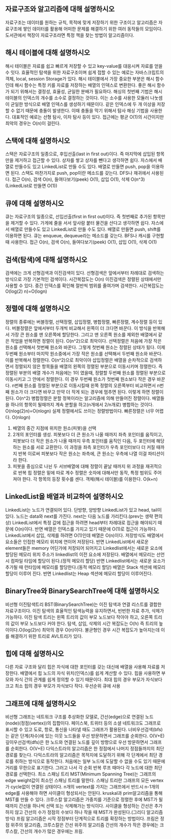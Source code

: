 ## 자료구조와 알고리즘에 대해 설명하시오
자료구조는 데이터를 원하는 규칙, 목적에 맞게 저장하기 위한 구조이고
알고리즘은 자료구조에 쌓인 데이터를 활용해 어떠한 문제를 해결하기 위한 여러 동작들의 모임이다.
도서관에서 책장이 자료구조라면 특정 책을 찾는 방법이 알고리즘이다.

## 해시 테이블에 대해 설명하시오
해시 테이블은 자료를 쉽고 빠르게 저장할 수 있고 key-value를 대응시켜 자료를 얻을 수 잇다.
효율적인 탐색을 위한 자료구조이며 쉽게 접할 수 있는 예로는 자바스크립트의 객체, local, session Storage가 있다. 
해시 테이블에서 가장 중요한 부분은 해시 함수인데 해시 함수는 특정 키를 자료를 저장하는 배열의 인덱스로 변환한다.
좋은 해시 함수가 되기 위해서는 결정성, 효율성, 균일한 분배가 필요하다.
해싱의 첫번째 기법은 해시 테이블의 인덱스의 개수를 소수로 결정하는 것이다.
이는 소수를 사용한 모듈러 나눗셈이 균일한 방식으로 배열 인덱스를 생성하기 때문이다.
같은 인덱스에 두 개 이상을 저장할 수 없기 때문에 충돌이 발생한다. 이때 충돌을 막기 위해서 탐사 해싱 기법을 사용한다.
대표적인 예로는 선형 탐사, 이차 탐사 등이 있다.
접근에는 평균 O(1)의 시간이지만 최악의 경우는 O(n)이 걸린다.

## 스택에 대해 설명하시오
스택은 자료구조의 일종으로, 후입선출(last in first out)이다. 즉 마지막에 삽입된 항목만을 제거하고 접근할 수 있다.
상자를 쌓고 상자를 뺀다고 생각하면 쉽다. 자스에서 배열로 만들수도 있고 LinkedList로 만들 수도 있다.
배열로 만들면 push, pop을 이용하면 된다. 스택도 마찬가지로 push, pop이란 메소드를 갖는다. DFS나 재귀에서 사용된다.
접근 O(n), 검색 O(n), 들여다보기(peek) O(1), 삽입 O(1), 삭제 O(n^3) (LinkedList로 만들면 O(1))

## 큐에 대해 설명하시오
큐는 자료구조의 일종으로, 선입선출(first in first out)이다. 즉 첫번째로 추가된 항목만을 제거할 수 있다.
가게에 줄을 서서 앞사람 붙터 물건을 산다고 생각하면 쉽다. 자스에서 배열로 만들수도 있고 LinkedList로 만들 수도 있다.
배열로 만들면 push, shift를 이용하면 된다. 큐는 enqueue, dequeue라는 메소드를 갖는다. BFS나 캐시를 구현할 때 사용한다.
접근 O(n), 검색 O(n), 들여다보기(peek) O(1), 삽입 O(1), 삭제 O(1)

## 검색(탐색)에 대해 설명하시오
검색에는 크게 선형검색과 이진검색이 있다. 선형검색은 앞에서부터 차례대로 검색하는 방식으로 가장 기본적인 검색이다. 시간복잡도는 O(n)
이진검색은 정렬된 상태에서만 사용할 수 있다. 중간 인덱스를 확인해 절반씩 범위를 줄여가며 검색한다. 시간복잡도는 O(log(2) n)=O(logn)

## 정렬에 대해 설명하시오
정렬의 종류에는 버블정렬, 선택정렬, 삽입정렬, 병합정렬, 빠른정렬, 계수정렬 등이 있다.
버블정렬은 앞에서부터 두개씩 비교해서 왼쪽이 더 크다면 바꾼다. 이 방식을 반복해서 가장 큰 원소를 맨 오른쪽에 할당한다.
  그리고 맨 오른쪽 원소를 제외한 배열에서 같은 작업을 반복하면 정렬이 된다. O(n^2)으로 최악이다.
선택정렬은 처음에 가장 작은 원소를 선택해서 첫번째 원소와 바꾼다. 그렇게 첫번째 원소는 정렬된 상태가 됬다.
  이제 두번째 원소부터 마지막 원소중에서 가장 작은 원소를 선택해서 두번째 원소와 바꾼다. 이를 반복해서 정렬한다. O(n^2)으로 최악이야
삽입정렬은 배열을 순차적으로 검색하면서 정렬되지 않은 항목들을 배열의 왼쪽의 정렬된 부분으로 이동시키며 정렬한다.
  즉 정렬된 부분의 배열 개수가 처음에는 1이 였을때, 정렬할 두번째 원소를 정렬된 부분으로 이동시키고 그 안에서 정렬한다.
  이 경우 두번째 원소가 첫번째 원소보다 작은 경우 바꾼다. n번째 원소를 정렬된 부분으로 이동시킬때 왼쪽 정렬의 오른쪽부터 비교하면서 n번째 원소가
  더 크다면 바꾸고 만약 더 작게 되는 경우에 멈추면 된다. 이렇게 하면 정렬이 된다. O(n^2)
병합정렬은 분할 정복이라는 알고리즘에 의해 만들어진 정렬이다. 배열들을 하나의 항목이 될때까지 계속 분할을 하고(n개에서 2/n개로) 병합하는 것이다.
O(nlog(2)n)=O(nlogn) 실제 정렬에서도 쓰이는 정렬방법이다.
빠른정렬은 너무 어렵다. O(nlogn)
  1. 배열의 중간 지점에 위치한 원소(피봇)을 선택
  2. 2개의 포인터를 생성. 피봇보다 더 큰 원소가 나올 때까지 좌측 포인터를 움직이고,
    피봇보다 더 작은 원소가 나올 때까지 우측 포인터를 움직인 다음, 두 포인터에 해당하는 원소를 서로 교환한다.
    이 과정을 좌측 포인터가 우측 포인터보다 더 커질 때까지 반복
    이로써 피봇보다 작은 원소는 좌측에, 큰 원소는 우측에 나열
    이걸 파티션이라 한다.
  3. 피봇을 중심으로 나뉜 두 서브배열에 대해 정렬이 끝날 때까지 위 과정을 재귀적으로 반복
힙 정렬은 밑에 따로
계수 정렬은 숫자에 대해서만 동작, 특정 범위도 주어져야 한다. 각 항목의 등장 횟수를 센다. 객체(해시 테이블)를 이용한다. O(k+n)

## LinkedList을 배열과 비교하여 설명하시오
LinkedList는 노드가 연결되어 있다. 단방향, 양방향 LinkedList가 있고 head, tail이 있다.
노드는 data와 next를 가진다. next는 다음 노드를 가리킨다.(prev는 생략 편의상)
LinkedList에서 특정 값에 접근을 하려면 head부터 차례대로 접근을 해야되기 때문에 O(n)이다.
반면 배열은 인덱스를 가지고 있기 때문에 O(1)로 접근이 가능하다.
LinkedList에서 삽입, 삭제를 하려면 O(1)인데 배열은 O(n)이다.
저장방식도 배열에서 요소들은 인접한 메모리 위치에 연이어 저장된다. 반면 LinkedList에서 새로운 element들은 memory 어딘가에 저장되어 되어지고
Linkedlist에서는 새로운 요소에 할당된 메모리 위치 주소가 linkedlist의 이전 요소에 저장된다.
배열에서 메모리는 선언 시 컴파일 타임에 할당이 된다.(정적 메모리 할당) 반면 Linkedlist에서는 새로운 요소가 추가될 때 런타임에 메모리를 할당한다.(동적 메모리 할당)
배열은 Stack 섹션에 메모리 할당이 이루어 진다. 반면 Linkedlist는 Heap 섹션에 메모리 할당이 이루어진다.

## BinaryTree와 BinarySearchTree에 대해 설명하시오
비선형
이진탐색트리 BST(BinarySearchTree)는 이진 탐색과 연결 리스트를 결합한 자료구조이다.
이진 탐색의 효율적인 탐색능력을 유지하면서, 빈번한 자료 추가, 삭제가 가능하다.
이진 탐색 트리는 왼쪽 트리의 값이 부모 노드보다 작아야 하고, 오른쪽 트리의 값이 부모 노드보다 커야 한다.
탐색, 삽임, 삭제의 시간 복잡도는 O(h) 즉 트리의 높이이다.O(log(2)n) 최악의 경우 O(n)이다.
불균형인 경우 시간 복잡도가 높아지는데 이를 해결하기 위한 트리로 AVL트리가 있다.

## 힙에 대해 설명하시오
다른 자료 구조와 달리 힙은 자식에 대한 포인터를 갖는 대신에 배열을 사용해 자료를 저장한다.
배열에서 힙 노드의 자식 위치(인덱스)를 쉽게 계산할 수 있다.
힙을 사용하면 부모와 자식 간의 관계를 쉽게 정의할 수 있기 때문이다.
최대 힙의 경우 부모가 자식보다 크고 최소 힙의 경우 부모가 자식보다 작다.
우선순위 큐에 사용

## 그래프에 대해 설명하시오
비선형
그래프는 네트워크 구조를 추상화한 모델로, 간선(edge)으로 연결된 노드(node)(정점(vertex))의 집합이다.
페이스북, 트위터 등의 소셜 네트워크도 그래프로 표시할 수 있고 도로, 항로, 통신을 나타낼 때도 그래프가 활용된다.
너비우선검색(bfs)는 같은 단계(차수)에 있는 이웃 노드들을 우선 방문하면서 그래프를 순회한다. O(V+E)
깊이우선검색(dfs)은 한 노드와 연결된 노드를 깊이 방향으로 우선 방문하면서 그래프를 순회한다. O(V+E)
다익스트라의 알고리즘은 한 정점에서 나머지 정점들까지의 최단 경로를 찾는다.
다익스트라의 알고리즘은 목적지에 도달하기 위해 각 단계에서 최단 경로를 취하는 방식으로 동작한다.
처음에는 일부 노드에 도달할 수 없을 수도 있기 때문에 거리를 무한으로 표기한다.
그러고 나서 각 순회 반복 루프 때마다 각 노드에 대한 최단 경로를 선택한다.
최소 스패닝 트리 MST(Minimum Spanning Tree)는 그래프의 edge weight값이 최소인 스패닝 트리를 말한다.
스패닝 트리란 그래프의 모든 vertex가 cycle없이 연결된 상태이다.
n개의 vertext를 가지는 그래프에서 반드시 n-1개의 edge를 사용해야 하면 사이클이 형성되서는 안된다.
kruskal과 prim알고리즘을 통해 MST를 만들 수 있다.
크루스칼 알고리즘은 가중치를 기준으로 정렬한 후에 MST가 될때까지 간선을 하나씩 선택 또는 삭제해가는 방식이다.
사이클을 형성하는 간선은 추가하지 않고 간선의 수가 정점의 수보다 하나 작을 때 MST가 완성된다.(그리디 알고리즘 방식)
프림 알고리즘은 시작 정점부터 단계적으로 트리를 확장하는 방법이다.
프림은 정점 위주의 알고리즘, 크루스칼은 간선 위주의 알고리즘
간선의 개수가 작은 경우에는 크루스칼, 간선의 개수가 많은 경우에는 프림.